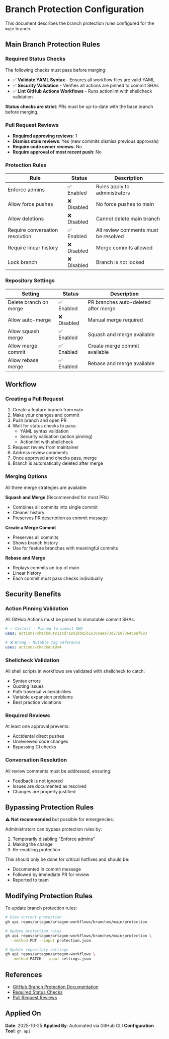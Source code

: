 # Branch Protection Configuration

This document describes the branch protection rules configured for the `main` branch.

## Main Branch Protection Rules

### Required Status Checks

The following checks must pass before merging:

- ✅ **Validate YAML Syntax** - Ensures all workflow files are valid YAML
- ✅ **Security Validation** - Verifies all actions are pinned to commit SHAs
- ✅ **Lint GitHub Actions Workflows** - Runs actionlint with shellcheck validation

**Status checks are strict**: PRs must be up-to-date with the base branch before merging.

### Pull Request Reviews

- **Required approving reviews**: 1
- **Dismiss stale reviews**: Yes (new commits dismiss previous approvals)
- **Require code owner reviews**: No
- **Require approval of most recent push**: No

### Protection Rules

| Rule | Status | Description |
|------|--------|-------------|
| Enforce admins | ✅ Enabled | Rules apply to administrators |
| Allow force pushes | ❌ Disabled | No force pushes to main |
| Allow deletions | ❌ Disabled | Cannot delete main branch |
| Require conversation resolution | ✅ Enabled | All review comments must be resolved |
| Require linear history | ❌ Disabled | Merge commits allowed |
| Lock branch | ❌ Disabled | Branch is not locked |

### Repository Settings

| Setting | Status | Description |
|---------|--------|-------------|
| Delete branch on merge | ✅ Enabled | PR branches auto-deleted after merge |
| Allow auto-merge | ❌ Disabled | Manual merge required |
| Allow squash merge | ✅ Enabled | Squash and merge available |
| Allow merge commit | ✅ Enabled | Create merge commit available |
| Allow rebase merge | ✅ Enabled | Rebase and merge available |

## Workflow

### Creating a Pull Request

1. Create a feature branch from `main`
2. Make your changes and commit
3. Push branch and open PR
4. Wait for status checks to pass:
   - YAML syntax validation
   - Security validation (action pinning)
   - Actionlint with shellcheck
5. Request review from maintainer
6. Address review comments
7. Once approved and checks pass, merge
8. Branch is automatically deleted after merge

### Merging Options

All three merge strategies are available:

**Squash and Merge** (Recommended for most PRs)
- Combines all commits into single commit
- Cleaner history
- Preserves PR description as commit message

**Create a Merge Commit**
- Preserves all commits
- Shows branch history
- Use for feature branches with meaningful commits

**Rebase and Merge**
- Replays commits on top of main
- Linear history
- Each commit must pass checks individually

## Security Benefits

### Action Pinning Validation

All GitHub Actions must be pinned to immutable commit SHAs:

```yaml
# ✅ Correct - Pinned to commit SHA
uses: actions/checkout@11bd71901bbe5b1630ceea73d27597364c9af683

# ❌ Wrong - Mutable tag reference
uses: actions/checkout@v4
```

### Shellcheck Validation

All shell scripts in workflows are validated with shellcheck to catch:
- Syntax errors
- Quoting issues
- Path traversal vulnerabilities
- Variable expansion problems
- Best practice violations

### Required Reviews

At least one approval prevents:
- Accidental direct pushes
- Unreviewed code changes
- Bypassing CI checks

### Conversation Resolution

All review comments must be addressed, ensuring:
- Feedback is not ignored
- Issues are documented as resolved
- Changes are properly justified

## Bypassing Protection Rules

⚠️ **Not recommended** but possible for emergencies:

Administrators can bypass protection rules by:
1. Temporarily disabling "Enforce admins"
2. Making the change
3. Re-enabling protection

This should only be done for critical hotfixes and should be:
- Documented in commit message
- Followed by immediate PR for review
- Reported to team

## Modifying Protection Rules

To update branch protection rules:

```bash
# View current protection
gh api repos/artagon/artagon-workflows/branches/main/protection

# Update protection rules
gh api repos/artagon/artagon-workflows/branches/main/protection \
  --method PUT --input protection.json

# Update repository settings
gh api repos/artagon/artagon-workflows \
  --method PATCH --input settings.json
```

## References

- [GitHub Branch Protection Documentation](https://docs.github.com/en/repositories/configuring-branches-and-merges-in-your-repository/managing-protected-branches/about-protected-branches)
- [Required Status Checks](https://docs.github.com/en/repositories/configuring-branches-and-merges-in-your-repository/managing-protected-branches/about-protected-branches#require-status-checks-before-merging)
- [Pull Request Reviews](https://docs.github.com/en/pull-requests/collaborating-with-pull-requests/reviewing-changes-in-pull-requests/about-pull-request-reviews)

## Applied On

**Date**: 2025-10-25
**Applied By**: Automated via GitHub CLI
**Configuration Tool**: `gh api`

